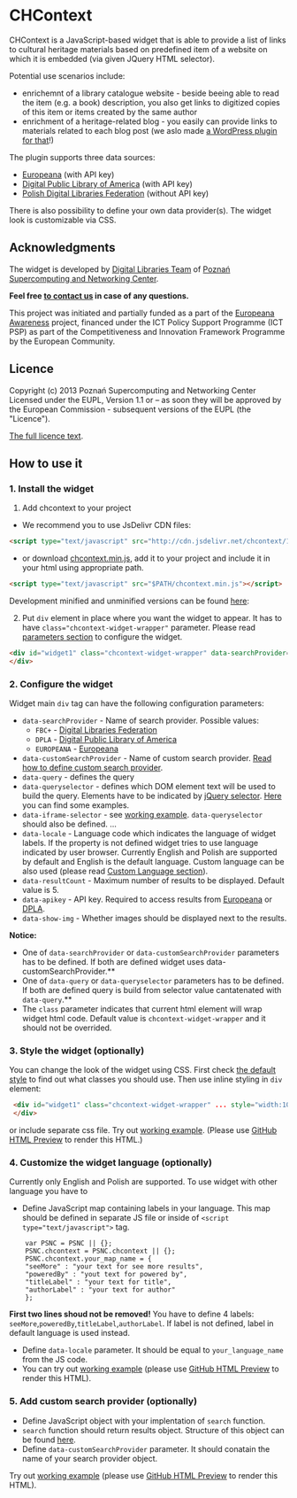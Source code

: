 # CHContext

CHContext is a JavaScript-based widget that is able to provide a list of links to cultural heritage materials based on predefined item of a website on which it is embedded (via given JQuery HTML selector).

Potential use scenarios include:
- enrichemnt of a library catalogue website - beside beeing able to read the item (e.g. a book) description, you also get links to digitized copies of this item or items created by the same author
- enrichment of a heritage-related blog - you easily can provide links to materials related to each blog post (we aslo made [a WordPress plugin for that](https://github.com/psnc-dl/wp-chcontext/wiki/CHContext-WordPress-Plugin-Description)!)

The plugin supports three data sources:
- [Europeana](http://europeana.eu/) (with API key)
- [Digital Public Library of America](http://dp.la/) (with API key)
- [Polish Digital Libraries Federation](http://fbc.pionier.net.pl/) (without API key)

There is also possibility to define your own data provider(s). The widget look is customizable via CSS.

## Acknowledgments
The widget is developed by [Digital Libraries Team](http://dl.psnc.pl/) of [Poznań Supercomputing and Networking Center](http://www.man.poznan.pl/).

**Feel free [to contact us](http://dl.psnc.pl/contact/) in case of any questions.**

This project was initiated and partially funded as a part of the [Europeana Awareness](http://pro.europeana.eu/web/europeana-awareness) project, financed under the ICT Policy Support Programme (ICT PSP) as part of the Competitiveness and Innovation Framework Programme by the European Community.

## Licence
Copyright (c) 2013 Poznań Supercomputing and Networking Center  
Licensed under the EUPL, Version 1.1 or – as soon they will be approved by the European Commission - subsequent versions of the EUPL (the "Licence"). 

[The full licence text](LICENCE).

## How to use it

### 1. Install the widget

1. Add chcontext to your project
 * We recommend you to use JsDelivr CDN files: 

 ````html
 <script type="text/javascript" src="http://cdn.jsdelivr.net/chcontext/1.0.0/chcontext.min.js"></script>
 ````
 * or download [chcontext.min.js](http://cdn.jsdelivr.net/chcontext/1.0.0/chcontext.min.js), add it to your project and include it in your html using appropriate path.

 ````html
 <script type="text/javascript" src="$PATH/chcontext.min.js"></script>
 ````

 Development minified and unminified versions can be found [here](dist/): 

2.  Put `div` element in place where you want the widget to appear. It has to have `class="chcontext-widget-wrapper"` parameter. Please read [parameters section](#parameters) to configure the widget. 

 ````html
 <div id="widget1" class="chcontext-widget-wrapper" data-searchProvider="FBC+" data-queryselector="h1">
 </div>
 ````

### 2. Configure the widget

Widget main `div` tag can have the following configuration parameters:

* `data-searchProvider` - Name of search provider. Possible values:
  * `FBC+` - [Digital Libraries Federation](http://beta.fbc.pionier.net.pl/)
  * `DPLA` - [Digital Public Library of America](http://dp.la/)
  * `EUROPEANA` - [Europeana](http://europeana.eu/)
* `data-customSearchProvider` - Name of custom search provider. [Read how to define custom search provider](#custom-search-provider). 
* `data-query` - defines the query 
* `data-queryselector` - defines which DOM element text will be used to build the query. Elements have to be indicated by [jQuery selector](http://api.jquery.com/category/selectors/). [Here](http://www.w3schools.com/jquery/jquery_selectors.asp) you can find some examples. 
* `data-iframe-selector` - see [working example](example/example2.html). `data-queryselector` should also be defined. ...
* `data-locale` - Language code which indicates the language of widget labels. If the property is not defined widget tries to use language indicated by user browser. Currently English and Polish are supported by default and English is the default language. Custom language can be also used (please read [Custom Language section](#custom-language)).
* `data-resultCount` - Maximum number of results to be displayed. Default value is 5.
* `data-apikey` - API key. Required to access results from [Europeana](http://europeana.eu/portal/api/registration.html) or [DPLA](http://dp.la/info/developers/codex/policies/#get-a-key).
* `data-show-img` - Whether images should be displayed next to the results.

**Notice:**
* One of `data-searchProvider` or `data-customSearchProvider` parameters has to be defined. If both are defined widget uses data-customSearchProvider.**
* One of `data-query` or `data-queryselector` parameters has to be defined. If both are defined query is build from selector value cantatenated with `data-query`.**
* The `class` parameter indicates that current html element will wrap widget html code. Default value is `chcontext-widget-wrapper` and it should not be overrided.


### 3. Style the widget  (optionally)

You can change the look of the widget using CSS. First check [the default style](src/style.css) to find out what classes you should use. Then use inline styling in `div` element:
````html
 <div id="widget1" class="chcontext-widget-wrapper" ... style="width:100px; height:200px">
 </div>
````
or include separate css file. Try out [working example](example/example1.html). (Please use [GitHub HTML Preview](http://htmlpreview.github.io/) to render this HTML.)


### 4. Customize the widget language  (optionally)
Currently only English and Polish are supported. To use widget with other language you have to 

* Define JavaScript map containing labels in your language. This map should be defined in separate JS file or inside of `<script type="text/javascript">` tag.
```JS
    var PSNC = PSNC || {};
    PSNC.chcontext = PSNC.chcontext || {};
    PSNC.chcontext.your_map_name = {
    "seeMore" : "your text for see more results",
    "poweredBy" : "yout text for powered by",
    "titleLabel" : "your text for title",
    "authorLabel" : "your text for author"
    };
```
**First two lines shoud not be removed!** You have to define 4 labels: `seeMore`,`poweredBy`,`titleLabel`,`authorLabel`. If label is not defined, label in default language is used instead.

* Define `data-locale` parameter. It should be equal to `your_language_name` from the JS code.
* You can try out [working example](example/example1.html) (please use [GitHub HTML Preview](http://htmlpreview.github.io/) to render this HTML).

### 5. Add custom search provider (optionally)
* Define JavaScript object with your implentation of `search` function. 
* `search` function should return results object. Structure of this object can be found [here](test/data.json).
* Define `data-customSearchProvider` parameter. It should conatain the name of your search provider object.

Try out [working example](example/exampleCustomSearchProvider.html) (please use [GitHub HTML Preview](http://htmlpreview.github.io/) to render this HTML).


